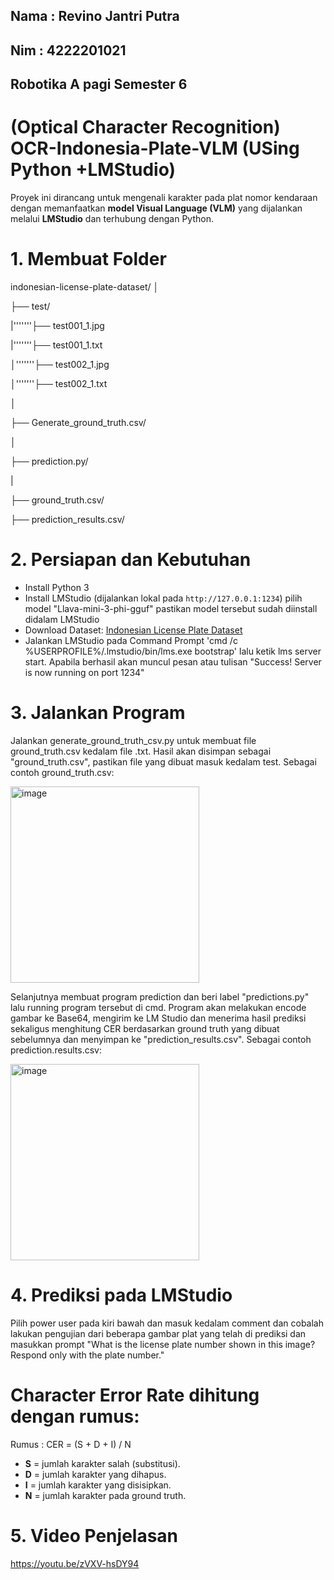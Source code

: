 ## Nama : Revino Jantri Putra
## Nim : 4222201021
## Robotika A pagi Semester 6


# (Optical Character Recognition) OCR-Indonesia-Plate-VLM (USing Python +LMStudio)

Proyek ini dirancang untuk mengenali karakter pada plat nomor kendaraan dengan memanfaatkan **model Visual Language (VLM)** yang dijalankan melalui **LMStudio** dan terhubung dengan Python.

# 1. Membuat Folder
indonesian-license-plate-dataset/
│

├── test/

|'''''''├── test001_1.jpg

|'''''''├── test001_1.txt

│'''''''├── test002_1.jpg

│'''''''├── test002_1.txt

│

├── Generate_ground_truth.csv/

│

├── prediction.py/

|

├── ground_truth.csv/

├── prediction_results.csv/

# 2. Persiapan dan Kebutuhan
* Install Python 3
* Install LMStudio (dijalankan lokal pada `http://127.0.0.1:1234`) pilih model "Llava-mini-3-phi-gguf" pastikan model tersebut sudah diinstall didalam LMStudio
* Download Dataset: [Indonesian License Plate Dataset](https://www.kaggle.com/datasets/juanthomaswijaya/indonesian-license-plate-dataset)
* Jalankan LMStudio pada Command Prompt 'cmd /c %USERPROFILE%/.lmstudio/bin/lms.exe bootstrap' lalu ketik lms server start. Apabila berhasil akan muncul pesan atau tulisan "Success! Server is now running on port 1234"

# 3. Jalankan Program
Jalankan generate_ground_truth_csv.py untuk membuat file ground_truth.csv kedalam file .txt. Hasil akan disimpan sebagai "ground_truth.csv", pastikan file yang dibuat masuk kedalam test.
Sebagai contoh ground_truth.csv:


<img width="302" height="314" alt="image" src="https://github.com/user-attachments/assets/ab8f72af-8957-4c89-8b45-009ee40e68cb" />



Selanjutnya membuat program prediction dan beri label "predictions.py" lalu running program tersebut di cmd. Program akan melakukan encode gambar ke Base64, mengirim ke LM Studio dan menerima hasil prediksi sekaligus menghitung CER berdasarkan ground truth yang dibuat sebelumnya dan menyimpan ke "prediction_results.csv".
Sebagai contoh prediction.results.csv:


<img width="302" height="314" alt="image" src="https://github.com/user-attachments/assets/2716defd-46a8-4caf-b7c8-347d13b8813a" />



# 4. Prediksi pada LMStudio
Pilih power user pada kiri bawah dan masuk kedalam comment dan cobalah lakukan pengujian dari beberapa gambar plat yang telah di prediksi dan masukkan prompt "What is the license plate number shown in this image? Respond only with the plate number."

# Character Error Rate dihitung dengan rumus:
Rumus :
CER = (S + D + I) / N

- **S** = jumlah karakter salah (substitusi).
- **D** = jumlah karakter yang dihapus.
- **I** = jumlah karakter yang disisipkan.
- **N** = jumlah karakter pada ground truth.

# 5. Video Penjelasan 
https://youtu.be/zVXV-hsDY94

